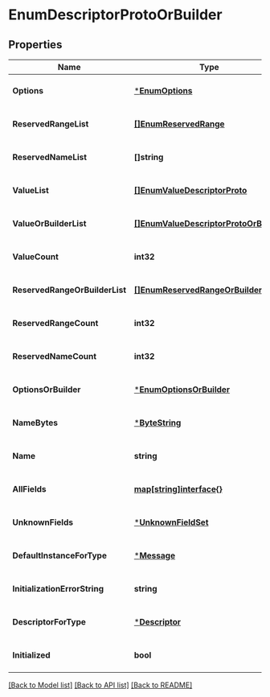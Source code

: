 # EnumDescriptorProtoOrBuilder

## Properties
Name | Type | Description | Notes
------------ | ------------- | ------------- | -------------
**Options** | [***EnumOptions**](EnumOptions.md) |  | [optional] [default to null]
**ReservedRangeList** | [**[]EnumReservedRange**](EnumReservedRange.md) |  | [optional] [default to null]
**ReservedNameList** | **[]string** |  | [optional] [default to null]
**ValueList** | [**[]EnumValueDescriptorProto**](EnumValueDescriptorProto.md) |  | [optional] [default to null]
**ValueOrBuilderList** | [**[]EnumValueDescriptorProtoOrBuilder**](EnumValueDescriptorProtoOrBuilder.md) |  | [optional] [default to null]
**ValueCount** | **int32** |  | [optional] [default to null]
**ReservedRangeOrBuilderList** | [**[]EnumReservedRangeOrBuilder**](EnumReservedRangeOrBuilder.md) |  | [optional] [default to null]
**ReservedRangeCount** | **int32** |  | [optional] [default to null]
**ReservedNameCount** | **int32** |  | [optional] [default to null]
**OptionsOrBuilder** | [***EnumOptionsOrBuilder**](EnumOptionsOrBuilder.md) |  | [optional] [default to null]
**NameBytes** | [***ByteString**](ByteString.md) |  | [optional] [default to null]
**Name** | **string** |  | [optional] [default to null]
**AllFields** | [**map[string]interface{}**](interface{}.md) |  | [optional] [default to null]
**UnknownFields** | [***UnknownFieldSet**](UnknownFieldSet.md) |  | [optional] [default to null]
**DefaultInstanceForType** | [***Message**](Message.md) |  | [optional] [default to null]
**InitializationErrorString** | **string** |  | [optional] [default to null]
**DescriptorForType** | [***Descriptor**](Descriptor.md) |  | [optional] [default to null]
**Initialized** | **bool** |  | [optional] [default to null]

[[Back to Model list]](../README.md#documentation-for-models) [[Back to API list]](../README.md#documentation-for-api-endpoints) [[Back to README]](../README.md)

